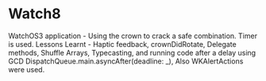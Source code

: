# Watch8
WatchOS3 application - Using the crown to crack a safe combination. Timer is used.
Lessons Learnt - Haptic feedback, crownDidRotate, Delegate methods, Shuffle Arrays, Typecasting, and running code after a delay using GCD
DispatchQueue.main.asyncAfter(deadline: _), Also WKAlertActions were used.
